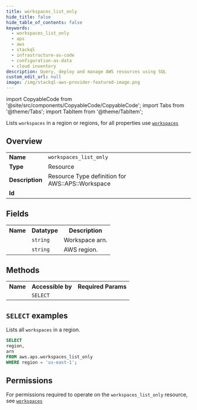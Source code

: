 ```yaml
---
title: workspaces_list_only
hide_title: false
hide_table_of_contents: false
keywords:
  - workspaces_list_only
  - aps
  - aws
  - stackql
  - infrastructure-as-code
  - configuration-as-data
  - cloud inventory
description: Query, deploy and manage AWS resources using SQL
custom_edit_url: null
image: /img/stackql-aws-provider-featured-image.png
---
```


import CopyableCode from '@site/src/components/CopyableCode/CopyableCode';
import Tabs from '@theme/Tabs';
import TabItem from '@theme/TabItem';

Lists <code>workspaces</code> in a region or regions, for all properties use <a href="/services/serviceName/workspaces/"><code>workspaces</code></a>

## Overview
<table>
<tbody>
<tr><td><b>Name</b></td><td><code>workspaces_list_only</code></td></tr>
<tr><td><b>Type</b></td><td>Resource</td></tr>
<tr><td><b>Description</b></td><td>Resource Type definition for AWS::APS::Workspace</td></tr>
<tr><td><b>Id</b></td><td><CopyableCode code="aws.aps.workspaces_list_only" /></td></tr>
</tbody>
</table>

## Fields
<table>
<tbody>
<tr><th>Name</th><th>Datatype</th><th>Description</th></tr><tr><td><CopyableCode code="arn" /></td><td><code>string</code></td><td>Workspace arn.</td></tr>
<tr><td><CopyableCode code="region" /></td><td><code>string</code></td><td>AWS region.</td></tr>
</tbody>
</table>

## Methods

<table>
<tbody>
  <tr>
    <th>Name</th>
    <th>Accessible by</th>
    <th>Required Params</th>
  </tr>
  <tr>
    <td><CopyableCode code="list_resources" /></td>
    <td><code>SELECT</code></td>
    <td><CopyableCode code="region" /></td>
  </tr>
</tbody>
</table>

## `SELECT` examples
Lists all <code>workspaces</code> in a region.
```sql
SELECT
region,
arn
FROM aws.aps.workspaces_list_only
WHERE region = 'us-east-1';
```


## Permissions

For permissions required to operate on the <code>workspaces_list_only</code> resource, see <a href="/services/aps/workspaces/#permissions"><code>workspaces</code></a>

